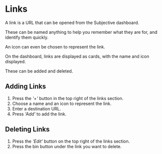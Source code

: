 # Links

A link is a URL that can be opened from the Subjective dashboard.

These can be named anything to help you remember what they are for, and identify them quickly.

An icon can even be chosen to represent the link.

On the dashboard, links are displayed as cards, with the name and icon displayed.

These can be added and deleted.

## Adding Links

1. Press the *'+'* button in the top right of the links section.
2. Choose a name and an icon to represent the link.
3. Enter a destination URL.
4. Press *'Add'* to add the link.

## Deleting Links

1. Press the *'Edit'* button on the top right of the links section.
2. Press the bin button under the link you want to delete.
